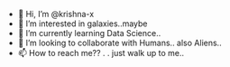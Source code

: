 - 👋 Hi, I’m @krishna-x
- 👀 I’m interested in galaxies..maybe
- 🌱 I’m currently learning Data Science..
- 💞️ I’m looking to collaborate with Humans.. also Aliens..
- 📫 How to reach me?? . .  just walk up to me..

<!---
krishna-x/krishna-x is a ✨ special ✨ repository because its `README.md` (this file) appears on your GitHub profile.
You can click the Preview link to take a look at your changes.
--->
